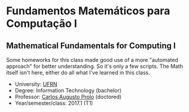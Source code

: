 # Fundamentos Matemáticos para Computação I
## Mathematical Fundamentals for Computing I

Some homeworks for this class made good use of a more "automated approach" for better understanding.
So it's only a few scripts.
The Math itself isn't here, either do all what I've learned in this class.

- University: [UFRN](http://ufrn.br/)
- Degree: Information Technology (bachelor)
- Professor: [Carlos Augusto Prolo](http://lattes.cnpq.br/3828418008457501) (doctored)
- Year/semester/class: 2017.1 (T1)
